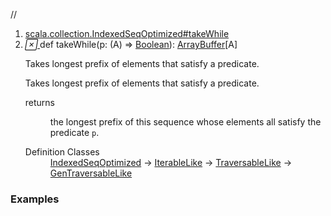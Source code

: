 //
<ol>
<li><a href="https://www.scala-lang.org/api/2.12.3/scala/collection/mutable/ArrayBuffer.html#takeWhile(p:A=>Boolean):Repr">scala.collection.IndexedSeqOptimized#takeWhile</a></li>
<li name="scala.collection.IndexedSeqOptimized#takeWhile" visbl="pub" class="indented0 " data-isabs="false" fullcomment="yes" group="Ungrouped"> <a id="takeWhile(p:A=>Boolean):Repr"></a><a id="takeWhile((A)⇒Boolean):ArrayBuffer[A]"></a> <span class="permalink"> <a href="../../../scala/collection/mutable/ArrayBuffer.html#takeWhile(p:A=>Boolean):Repr" title="Permalink"> <i class="material-icons"></i> </a> </span> <span class="modifier_kind"> <span class="modifier"></span> <span class="kind">def</span> </span> <span class="symbol"> <span class="name">takeWhile</span><span class="params">(<span name="p">p: (<span class="extype" name="scala.collection.mutable.ArrayBuffer.A">A</span>) ⇒ <a href="../../Boolean.html" class="extype" name="scala.Boolean">Boolean</a></span>)</span><span class="result">: <a href="" class="extype" name="scala.collection.mutable.ArrayBuffer">ArrayBuffer</a>[<span class="extype" name="scala.collection.mutable.ArrayBuffer.A">A</span>]</span> </span> <p class="shortcomment cmt">Takes longest prefix of elements that satisfy a predicate.</p>
 <div class="fullcomment">
  <div class="comment cmt">
   <p>Takes longest prefix of elements that satisfy a predicate. </p>
  </div>
  <dl class="paramcmts block">
   <dt>
    returns
   </dt>
   <dd class="cmt">
    <p>the longest prefix of this sequence whose elements all satisfy the predicate <code>p</code>.</p>
   </dd>
  </dl>
  <dl class="attributes block"> 
   <dt>
    Definition Classes
   </dt>
   <dd>
    <a href="../IndexedSeqOptimized.html" class="extype" name="scala.collection.IndexedSeqOptimized">IndexedSeqOptimized</a> → 
    <a href="../IterableLike.html" class="extype" name="scala.collection.IterableLike">IterableLike</a> → 
    <a href="../TraversableLike.html" class="extype" name="scala.collection.TraversableLike">TraversableLike</a> → 
    <a href="../GenTraversableLike.html" class="extype" name="scala.collection.GenTraversableLike">GenTraversableLike</a>
   </dd>
  </dl>
 </div> </li>
        </ol>


### Examples















